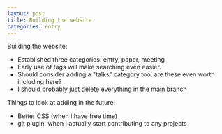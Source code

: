 ```yaml
---
layout: post
title: Building the website
categories: entry
---
```


Building the website:

* Established three categories: entry, paper, meeting
* Early use of tags will make searching even easier.
* Should consider adding a "talks" category too, are these even worth including here?
* I should probably just delete everything in the main branch

Things to look at adding in the future:
* Better CSS (when I have free time)
* git plugin, when I actually start contributing to any projects


